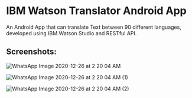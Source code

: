 # IBM Watson Translator Android App
An Android App that can translate Text between 90 different languages, developed using IBM Watson Studio and RESTful API.

## Screenshots:
![WhatsApp Image 2020-12-26 at 2 20 04 AM](https://user-images.githubusercontent.com/54114888/103141876-e9aeba80-4720-11eb-9d00-91a8226746e6.jpeg)

![WhatsApp Image 2020-12-26 at 2 20 04 AM (1)](https://user-images.githubusercontent.com/54114888/103141877-eb787e00-4720-11eb-811b-2b0a07dc7005.jpeg)

![WhatsApp Image 2020-12-26 at 2 20 04 AM (2)](https://user-images.githubusercontent.com/54114888/103141878-eca9ab00-4720-11eb-8df7-da2d74c5abd8.jpeg)

